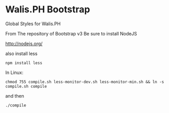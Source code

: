# Walis.PH Bootstrap
Global Styles for Walis.PH

From The repository of Bootstrap v3
Be sure to install NodeJS

http://nodejs.org/

also install less
	
	npm install less

In Linux:

	chmod 755 compile.sh less-monitor-dev.sh less-monitor-min.sh && ln -s compile.sh compile

and then 

	./compile